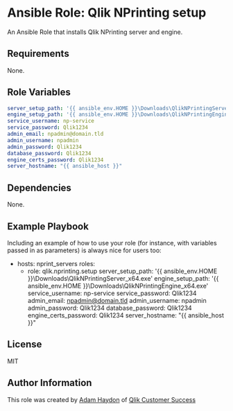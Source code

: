 Ansible Role: Qlik NPrinting setup
=========

An Ansible Role that installs Qlik NPrinting server and engine.

Requirements
------------

None.

Role Variables
--------------

```yaml
server_setup_path: '{{ ansible_env.HOME }}\Downloads\QlikNPrintingServer_x64.exe'
engine_setup_path: '{{ ansible_env.HOME }}\Downloads\QlikNPrintingEngine_x64.exe'
service_username: np-service
service_password: Qlik1234
admin_email: npadmin@domain.tld
admin_username: npadmin
admin_password: Qlik1234
database_password: Qlik1234
engine_certs_password: Qlik1234
server_hostname: "{{ ansible_host }}"
```

Dependencies
------------

None.

Example Playbook
----------------

Including an example of how to use your role (for instance, with variables passed in as parameters) is always nice for users too:

- hosts: nprint_servers
  roles:
    - role: qlik.nprinting.setup
      server_setup_path: '{{ ansible_env.HOME }}\Downloads\QlikNPrintingServer_x64.exe'
      engine_setup_path: '{{ ansible_env.HOME }}\Downloads\QlikNPrintingEngine_x64.exe'
      service_username: np-service
      service_password: Qlik1234
      admin_email: npadmin@domain.tld
      admin_username: npadmin
      admin_password: Qlik1234
      database_password: Qlik1234
      engine_certs_password: Qlik1234
      server_hostname: "{{ ansible_host }}"

License
-------

MIT

Author Information
------------------

This role was created by [Adam Haydon](https://github.com/ahaydon) of [Qlik Customer Success](https://github.com/QlikProfessionalServices)
